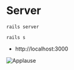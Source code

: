 # Server
```
rails server
```
```
rails s
```
- http://localhost:3000

![Applause](https://media1.giphy.com/media/tBb19fgUbbUVCNji0iA/giphy.gif?cid=790b7611f1014f825634fe4f31036041c276044d8673f638&rid=giphy.gif)